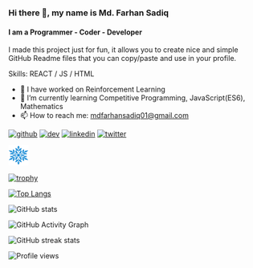 ### Hi there 👋, my name is Md. Farhan Sadiq
#### I am a Programmer - Coder - Developer
I made this project just for fun, it allows you to create nice and simple GitHub Readme files that you can copy/paste and use in your profile.

Skills: REACT / JS / HTML

- 🔭 I have worked on Reinforcement Learning 
- 🌱 I’m currently learning Competitive Programming, JavaScript(ES6), Mathematics 
- 📫 How to reach me: mdfarhansadiq01@gmail.com 


[<img src='https://cdn.jsdelivr.net/npm/simple-icons@3.0.1/icons/github.svg' alt='github' height='40'>](https://github.com/mdfarhansadiq)  [<img src='https://cdn.jsdelivr.net/npm/simple-icons@3.0.1/icons/dev-dot-to.svg' alt='dev' height='40'>](https://dev.to/mdfarhansadiq)  [<img src='https://cdn.jsdelivr.net/npm/simple-icons@3.0.1/icons/linkedin.svg' alt='linkedin' height='40'>](https://www.linkedin.com/in/mdfarhansadiq/)  [<img src='https://cdn.jsdelivr.net/npm/simple-icons@3.0.1/icons/twitter.svg' alt='twitter' height='40'>](https://twitter.com/mdfarhansadiq)  

<a href='https://archiveprogram.github.com/'><img src='https://raw.githubusercontent.com/acervenky/animated-github-badges/master/assets/acbadge.gif' width='40' height='40'></a> 

[![trophy](https://github-profile-trophy.vercel.app/?username=mdfarhansadiq)](https://github.com/ryo-ma/github-profile-trophy)

[![Top Langs](https://github-readme-stats.vercel.app/api/top-langs/?username=mdfarhansadiq)](https://github.com/anuraghazra/github-readme-stats)

![GitHub stats](https://github-readme-stats.vercel.app/api?username=mdfarhansadiq&show_icons=true)  

![GitHub Activity Graph](https://activity-graph.herokuapp.com/graph?username=mdfarhansadiq)  

![GitHub streak stats](https://github-readme-streak-stats.herokuapp.com/?user=mdfarhansadiq)  

![Profile views](https://gpvc.arturio.dev/mdfarhansadiq)  
